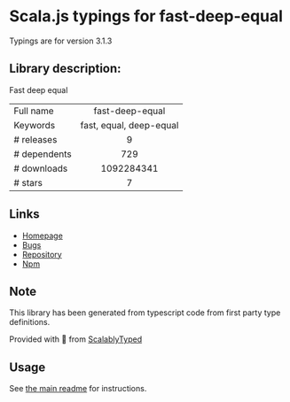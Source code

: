 
# Scala.js typings for fast-deep-equal

Typings are for version 3.1.3

## Library description:
Fast deep equal

|                    |                 |
| ------------------ | :-------------: |
| Full name          | fast-deep-equal |
| Keywords           | fast, equal, deep-equal |
| # releases         | 9 |
| # dependents       | 729 |
| # downloads        | 1092284341 |
| # stars            | 7 |

## Links
- [Homepage](https://github.com/epoberezkin/fast-deep-equal#readme)
- [Bugs](https://github.com/epoberezkin/fast-deep-equal/issues)
- [Repository](https://github.com/epoberezkin/fast-deep-equal)
- [Npm](https://www.npmjs.com/package/fast-deep-equal)
    


## Note
This library has been generated from typescript code from first party type definitions.

Provided with :purple_heart: from [ScalablyTyped](https://github.com/oyvindberg/ScalablyTyped)

## Usage
See [the main readme](../../readme.md) for instructions.


